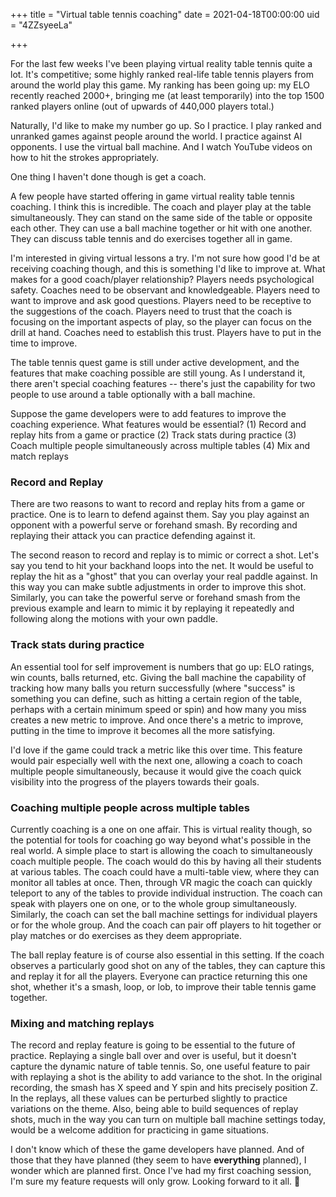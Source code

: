 +++
title = "Virtual table tennis coaching"
date = 2021-04-18T00:00:00
uid = "4ZZsyeeLa"

+++

For the last few weeks I've been playing virtual reality table tennis quite a lot. It's competitive; some highly ranked real-life table tennis players from around the world play this game. My ranking has been going up: my ELO recently reached 2000+, bringing me (at least temporarily) into the top 1500 ranked players online (out of upwards of 440,000 players total.)

Naturally, I'd like to make my number go up. So I practice. I play ranked and unranked games against people around the world. I practice against AI opponents. I use the virtual  ball machine. And I watch YouTube videos on how to hit the strokes appropriately.

One thing I haven't done though is get a coach.

A few people have started offering in game virtual reality table tennis coaching. I think this is incredible. The coach and player play at the table simultaneously. They can stand on the same side of the table or opposite each other. They can use a ball machine together or hit with one another. They can discuss table tennis and do exercises together all in game.

I'm interested in giving virtual lessons a try. I'm not sure how good I'd be at receiving coaching though, and this is something I'd like to improve at. What makes for a good coach/player relationship? Players needs psychological safety. Coaches need to be observant and knowledgeable. Players need to want to improve and ask good questions. Players need to be receptive to the suggestions of the coach. Players need to trust that the coach is focusing on the important aspects of play, so the player can focus on the drill at hand. Coaches need to establish this trust. Players have to put in the time to improve.

The table tennis quest game is still under active development, and the features that make coaching possible are still young. As I understand it, there aren't special coaching features -- there's just the capability for two people to use around a table optionally with a ball machine.

Suppose the game developers were to add features to improve the coaching experience. What features would be essential? (1) Record and replay hits from a game or practice (2) Track stats during practice (3) Coach multiple people simultaneously across multiple tables (4) Mix and match replays

### Record and Replay

There are two reasons to want to record and replay hits from a game or practice. One is to learn to defend against them. Say you play against an opponent with a powerful serve or forehand smash. By recording and replaying their attack you can practice defending against it.

The second reason to record and replay is to mimic or correct a shot. Let's say you tend to hit your backhand loops into the net. It would be useful to replay the hit as a "ghost" that you can overlay your real paddle against. In this way you can make subtle adjustments in order to improve this shot. Similarly, you can take the powerful serve or forehand smash from the previous example and learn to mimic it by replaying it repeatedly and following along the motions with your own paddle.

### Track stats during practice

An essential tool for self improvement is numbers that go up: ELO ratings, win counts, balls returned, etc. Giving the ball machine the capability of tracking how many balls you return successfully (where "success" is something you can define, such as hitting a certain region of the table, perhaps with a certain minimum speed or spin) and how many you miss creates a new metric to improve. And once there's a metric to improve, putting in the time to improve it becomes all the more satisfying.

I'd love if the game could track a metric like this over time. This feature would pair especially well with the next one, allowing a coach to coach multiple people simultaneously, because it would give the coach quick visibility into the progress of the players towards their goals.

### Coaching multiple people across multiple tables

Currently coaching is a one on one affair. This is virtual reality though, so the potential for tools for coaching go way beyond what's possible in the real world. A simple place to start is allowing the coach to simultaneously coach multiple people. The coach would do this by having all their students at various tables. The coach could have a multi-table view, where they can monitor all tables at once. Then, through VR magic the coach can quickly teleport to any of the tables to provide individual instruction. The coach can speak with players one on one, or to the whole group simultaneously. Similarly, the coach can set the ball machine settings for individual players or for the whole group. And the coach can pair off players to hit together or play matches or do exercises as they deem appropriate.

The ball replay feature is of course also essential in this setting. If the coach observes a particularly good shot on any of the tables, they can capture this and replay it for all the players. Everyone can practice returning this one shot, whether it's a smash, loop, or lob, to improve their table tennis game together.

### Mixing and matching replays

The record and replay feature is going to be essential to the future of practice. Replaying a single ball over and over is useful, but it doesn't capture the dynamic nature of table tennis. So, one useful feature to pair with replaying a shot is the ability to add variance to the shot. In the original recording, the smash has X speed and Y spin and hits precisely position Z. In the replays, all these values can be perturbed slightly to practice variations on the theme. Also, being able to build sequences of replay shots, much in the way you can turn on multiple ball machine settings today, would be a welcome addition for practicing in game situations.

I don't know which of these the game developers have planned. And of those that they have planned (they seem to have __everything__ planned), I wonder which are planned first. Once I've had my first coaching session, I'm sure my feature requests will only grow. Looking forward to it all. 🏓
